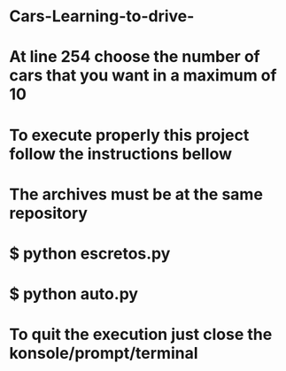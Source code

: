 # Cars-Learning-to-drive-

# At line 254 choose the number of cars that you want in a maximum of 10
# To execute properly this project follow the instructions bellow
# The archives must be at the same repository
# $ python escretos.py
# $ python auto.py   
# To quit the execution just close the konsole/prompt/terminal
